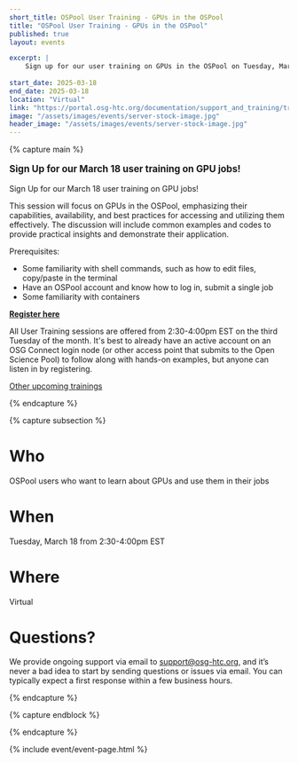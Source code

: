 ```yaml
---
short_title: OSPool User Training - GPUs in the OSPool
title: "OSPool User Training - GPUs in the OSPool"
published: true
layout: events

excerpt: |
    Sign up for our user training on GPUs in the OSPool on Tuesday, March 18!
    
start_date: 2025-03-18
end_date: 2025-03-18
location: "Virtual"
link: "https://portal.osg-htc.org/documentation/support_and_training/training/osgusertraining/"
image: "/assets/images/events/server-stock-image.jpg"
header_image: "/assets/images/events/server-stock-image.jpg"
---
```


{% capture main %}

<p style="font-size: larger; font-weight: bold;">Sign Up for our March 18 user training on GPU jobs!</p>

Sign Up for our March 18 user training on GPU jobs!

This session will focus on GPUs in the OSPool, emphasizing their capabilities, availability, and best practices for accessing and utilizing them effectively. The discussion will include common examples and codes to provide practical insights and demonstrate their application.

Prerequisites: 
* Some familiarity with shell commands, such as how to edit files, copy/paste in the terminal
* Have an OSPool account and know how to log in, submit a single job
* Some familiarity with containers


**[Register here](https://osgfacilitation.setmore.com/#classes)**

All User Training sessions are offered from 2:30-4:00pm EST on the third Tuesday of the month. It's best to already have an active account on an OSG Connect login node (or other access point that submits to the Open Science Pool) to follow along with hands-on examples, but anyone can listen in by registering.

[Other upcoming trainings](https://portal.osg-htc.org/documentation/support_and_training/training/osgusertraining/)

{% endcapture %}


{% capture subsection %}
# Who

OSPool users who want to learn about GPUs and use them in their jobs

# When

Tuesday, March 18 from 2:30-4:00pm EST

# Where

Virtual

# Questions?

We provide ongoing support via email to <support@osg-htc.org>, and it’s never a bad idea to start by sending questions or issues via email. You can typically expect a first response within a few business hours.

{% endcapture %}

{% capture endblock %}


{% endcapture %}

{% include event/event-page.html %}

